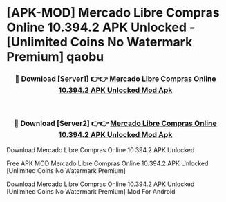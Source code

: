 # [APK-MOD] Mercado Libre  Compras Online 10.394.2 APK Unlocked - [Unlimited Coins No Watermark Premium] qaobu



<div align="center">
<h3>🔴 Download [Server1] 👉👉 <a href="https://momento.my/?title=Mercado_Libre__Compras_Online_10.394.2_APK_Unlocked">Mercado Libre  Compras Online 10.394.2 APK Unlocked Mod Apk</a></h3><br>

<h3>🔴 Download [Server2] 👉👉 <a href="https://momento.my/?title=Mercado_Libre__Compras_Online_10.394.2_APK_Unlocked">Mercado Libre  Compras Online 10.394.2 APK Unlocked Mod Apk</a></h3>
</div>



Download Mercado Libre  Compras Online 10.394.2 APK Unlocked 

Free APK MOD Mercado Libre  Compras Online 10.394.2 APK Unlocked [Unlimited Coins No Watermark Premium]

Download Mercado Libre  Compras Online 10.394.2 APK Unlocked [Unlimited Coins No Watermark Premium] Mod For Android

